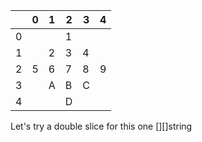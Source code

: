 |   | 0 | 1 | 2 | 3 | 4 |
|---|---|---|---|---|---|
| 0 |   |   | 1 |   |   |
| 1 |   | 2 | 3 | 4 |   |
| 2 | 5 | 6 | 7 | 8 | 9 |
| 3 |   | A | B | C |   |
| 4 |   |   | D |   |   |

Let's try a double slice for this one
[][]string
